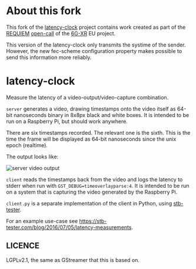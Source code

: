 # About this fork

This fork of the
[latency-clock](https://github.com/stb-tester/latency-clock)
project contains work created as part of the
[REQUIEM](https://bit.ly/tki-6gxr-requiem)
[open-call](https://www.6g-xr.eu/open-calls/oc1-results/) of the
[6G-XR](https://www.6g-xr.eu/) EU project.

This version of the latency-clock only transmits the systime of the
sender.  However, the new fec-scheme configuration property makes
possible to send this information more reliably.

latency-clock
=============

Measure the latency of a video-output/video-capture combination.

`server` generates a video, drawing timestamps onto the video itself as 64-bit
nanoseconds binary in 8x8px black and white boxes.  It is intended to be run on
a Raspberry Pi, but should work anywhere.

There are six timestamps recorded.  The relevant one is the sixth.  This is the
time the frame will be displayed as 64-bit nanoseconds since the unix epoch
(realtime).

The output looks like:

![server video output](example.gif)

`client` reads the timestamps back from the video and logs the latency to stderr
when run with `GST_DEBUG=timeoverlayparse:4`.  It is intended to be run on a
system that is capturing the video generated by the Raspberry Pi.

`client.py` is a separate implementation of the client in Python, using
[stb-tester](https://stb-tester.com).

For an example use-case see
<https://stb-tester.com/blog/2016/07/05/latency-measurements>.

LICENCE
-------

LGPLv2.1, the same as GStreamer that this is based on.
